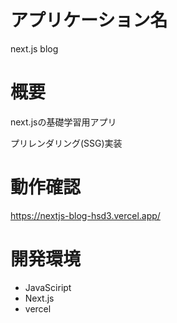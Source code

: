 # アプリケーション名
next.js blog


# 概要
next.jsの基礎学習用アプリ

プリレンダリング(SSG)実装

# 動作確認
https://nextjs-blog-hsd3.vercel.app/



# 開発環境
- JavaSciript
- Next.js
- vercel
